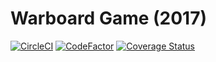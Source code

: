 # Warboard Game (2017)

[![CircleCI](https://circleci.com/gh/gperreymond/warboard.svg?style=shield)](https://circleci.com/gh/gperreymond/warboard)
[![CodeFactor](https://www.codefactor.io/repository/github/gperreymond/warboard/badge)](https://www.codefactor.io/repository/github/gperreymond/warboard)
[![Coverage Status](https://coveralls.io/repos/github/gperreymond/warboard/badge.svg?branch=master)](https://coveralls.io/github/gperreymond/warboard?branch=master)
